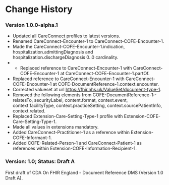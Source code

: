 # Change History #

### Version 1.0.0-alpha.1 ###

 - Updated all CareConnect profiles to latest versions.
 - Renamed CareConnect-Encounter-1 to CareConnect-COFE-Encounter-1.
 - Made the CareConnect-COFE-Encounter-1.indication,  hospitalization.admittingDiagnosis and hospitalization.dischargeDiagnosis 0..0 cardinality.
 -  - Replaced reference to CareConnect-Encounter-1 with CareConnect-COFE-Encounter-1 at CareConnect-COFE-Encounter-1.partOf.
 - Replaced reference to CareConnect-Encounter-1 with CareConnect-COFE-Encounter-1 at COFE-DocumentReference-1.context.encounter.
 - Corrected valueset at url https://fhir.nhs.uk/ValueSet/document-type-1.
 - Removed the following elements from COFE-DocumentReference-1:- relatesTo, securityLabel, content.format, context.event, context.facilityType, context.practiceSetting, context.sourcePatientInfo, context.related.
 - Replaced Extension-Care-Setting-Type-1 profile with Extension-COFE-Care-Setting-Type-1.
 - Made all values in extensions mandatory.
 - Added CareConnect-Practitioner-1 as a reference within Extension-COFE-Informant-1.
 - Added COFE-Related-Person-1 and CareConnect-Patient-1 as references within Extension-COFE-Information-Recipient-1.   

### Version: 1.0; Status: Draft A #

First draft of CDA On FHIR England - Document Reference DMS (Version 1.0 Draft A).








